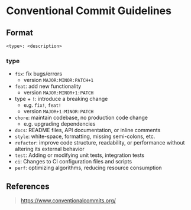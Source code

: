 # Conventional Commit Guidelines

## Format

```asciidoc
<type>: <description>
```

### type

- `fix`: fix bugs/errors 
  - version `MAJOR:MINOR:PATCH+1`
- `feat`: add new functionality
  - version `MAJOR:MINOR+1:PATCH`
- type + `!`: introduce a breaking change 
  - e.g. `fix!`, `feat!`
  - version `MAJOR+1:MINOR:PATCH`
- `chore`: maintain codebase, no production code change 
  - e.g. upgrading dependencies
- `docs`: README files, API documentation, or inline comments
- `style`: white-space, formatting, missing semi-colons, etc.
- `refactor`: improve code structure, readability, or performance without altering its external behavior
- `test`: Adding or modifying unit tests, integration tests
- `ci`: Changes to CI configuration files and scripts
- `perf`: optimizing algorithms, reducing resource consumption


## References

> https://www.conventionalcommits.org/
